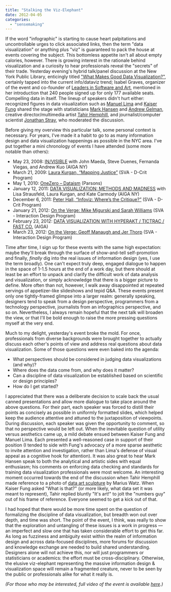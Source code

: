 ```yaml
---
title: "Stalking the Viz-Elephant"
date: 2012-04-05
categories: 
  - "sensemaking"
---
```


If the word "infographic" is starting to cause heart palpitations and uncontrollable urges to click associated links, then the term "data visualization" or anything plus "viz" is guaranteed to pack the house at events covering the subject. This bottomless appetite isn't all about empty calories, however. There is growing interest in the rationale behind visualization and a curiosity to hear professionals reveal the "secrets" of their trade. Yesterday evening's hybrid talk/panel discussion at the New York Public Library, enticingly titled ["What Makes Good Data Visualization?"](http://softwareandart.com/?p=899), certainly tapped into the current info/dataviz trend; Isabel Graves, organizer of the event and co-founder of [Leaders in Software and Art](http://softwareandart.com/), mentioned in her introduction that 240 people signed up for only 177 available seats. Compelling data in itself. The lineup of speakers didn't hurt either: recognized figures in data visualization such as [Manuel Lima](http://www.visualcomplexity.com/vc/) and [Kaiser Fung](http://junkcharts.typepad.com/) shared the stage with statisticians [Mark Hansen](http://www.stat.ucla.edu/~cocteau/) and [Andrew Gelman](http://andrewgelman.com/), creative director/multimedia artist [Tahir Hemphill](http://tahirhemphill.com/), and journalist/computer scientist [Jonathan Stray](http://jonathanstray.com/), who moderated the discussion.

Before giving my overview this particular talk, some personal context is necessary. For years, I've made it a habit to go to as many information design and data visualization happenings as possible in the NYC area. I've put together a mini chronology of events I have attended (some more notable than others):

- May 23, 2008: [IN/VISIBLE](http://invisible.aigany.org/) with John Maeda, Steve Duenes, Fernanda Viegas, and Andrew Kuo (AIGA NY)
- March 21, 2009: [Laura Kurgan, “Mapping Justice”](http://dcrit.sva.edu/view/events/laura-kurgan-mapping-justice/ "Permanent Link: Laura Kurgan, “Mapping Justice”") (SVA - D-Crit Program)
- May 1, 2010: [OneZero – Dataism](http://streamingculture.parsons.edu/onezero-dataism/) (Parsons)
- January 12, 2011: [DATA VISUALIZATION: METHODS AND MADNESS](http://aigany.org/events/details/11P4/) with Lisa Strausfeld, Laura Kurgan, and Kate Carmody (AIGA NY)
- December 6, 2011: [Peter Hall, “Infoviz: Where’s the Critique?”](http://dcrit.sva.edu/view/events/lecture-with-peter-hall-3/) (SVA - D-Crit Program)
- January 21, 2012: [On the Verge: Mike Migurski and Sarah Williams](http://interactiondesign.sva.edu/events/entry/on_the_verge_mike_migurski_and_sarah_williams/) (SVA - Interaction Design Program)
- February 23, 2012: [DATA VISUALIZATION WITH HYPERAKT / TICTRAC / FAST CO.](http://www.aigany.org/events/details/12C5) (AIGA)
- March 23, 2012: [On the Verge: Geoff Manaugh and Jer Thorp](http://interactiondesign.sva.edu/events/entry/on_the_verge_geoff_manaugh_and_jer_thorp/) (SVA - Interaction Design Program)

Time after time, I sign up for these events with the same high expectation: maybe they'll break through the surface of show-and-tell self-promotion and finally, _finally_ dig into the real issues of information design (yes, I use the term broadly). One can't expect truly deep, engaged dialogue to happen in the space of 1-1.5 hours at the end of a work day, but there should at least be an effort to unpack and clarify the difficult work of data analysis and visualization, or simply acknowledge that there is a bigger picture to define. More often than not, however, I walk away disappointed at repeated servings of appetizer-like slideshows and tepid Q&A. These events present only one tightly-framed glimpse into a larger realm: generally speaking, designers tend to speak from a design perspective, programmers from a technology perspective, journalists from an infographics perspective, and so on. Nevertheless, I always remain hopeful that the next talk will broaden the view, or that I'll be bold enough to raise the more pressing questions myself at the very end.

Much to my delight, yesterday's event broke the mold. For once, professionals from diverse backgrounds were brought together to actually discuss each other's points of view and address real questions about data visualization. Some of those questions were even baked into the agenda:

- What perspectives should be considered in judging data visualizations (and why)?
- Where does the data come from, and why does it matter?
- Can a discipline of data visualization be established based on scientific or design principles?
- How do I get started?

I appreciated that there was a deliberate decision to scale back the usual canned presentations and allow more dialogue to take place around the above questions. For their part, each speaker was forced to distill their points as concisely as possible in uniformly formatted slides, which helped keep the audience attentive and attuned to the juxtaposition of viewpoints. During discussion, each speaker was given the opportunity to comment, so that no perspective would be left out. When the inevitable question of utility versus aesthetics came up, a mild debate ensued between Kaiser Fung and Manuel Lima. Each presented a well-reasoned case in support of their position (I tended to side with Fung's advocacy of a more sparse aesthetic to invite attention and investigation, rather than Lima's defense of visual appeal as a cognitive hook for attention). It was also great to hear Mark Hansen speak to both the analytical and artistic sides with equal enthusiasm; his comments on enforcing data checking and standards for training data visualization professionals were most welcome. An interesting moment occurred towards the end of the discussion when Tahir Hemphill made reference to a photo of [data art sculpture](http://workshop.evolutionzone.com/2011/02/07/makerbots-first-artist-in-residence-me/) by Marius Watz. When Kaiser Fung asked "What is that?" (or more likely, what data set it was meant to represent), Tahir replied bluntly "It's art!" to jolt the "numbers guy" out of his frame of reference. Everyone seemed to get a kick out of that.

I had hoped that there would be more time spent on the question of formalizing the discipline of data visualization, but breadth won out over depth, and time was short. The point of the event, I think, was really to show that the exploration and untangling of these issues is a work in progress — an imperfect and slow one that has taken considerable effort to get this far. As long as fuzziness and ambiguity exist within the realm of information design and across data-focused disciplines, more forums for discussion and knowledge exchange are needed to build shared understanding. Designers alone will not achieve this, nor will just programmers or statisticians or academics: the effort must be cross-disciplinary. Otherwise, the elusive viz-elephant representing the massive information design & visualization space will remain a fragmented creature, never to be seen by the public or professionals alike for what it really is.

_(For those who may be interested, full video of the event is available [here](http://archive.org/details/WhatMakesAGoodDataVisualization).)_
